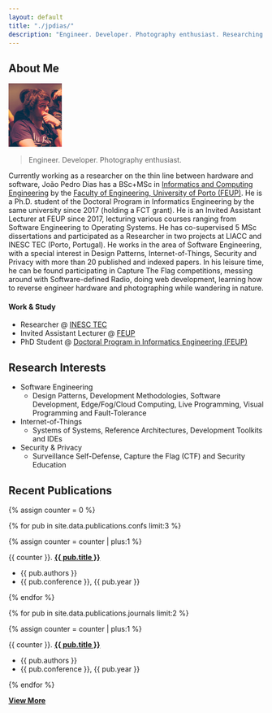 ```yaml
---
layout: default
title: "./jpdias/"
description: "Engineer. Developer. Photography enthusiast. Researching on the thin line between hardware and software."
---
```


## About Me

<img class="profile-picture" src="images/profile.png" alt="Profile picture">

> Engineer. Developer. Photography enthusiast.

Currently working as a researcher on the thin line between hardware and software, João Pedro Dias has a BSc+MSc in [Informatics and Computing Engineering](https://sigarra.up.pt/feup/en/cur_geral.cur_view?pv_ano_lectivo=2018&pv_origem=CUR&pv_tipo_cur_sigla=MI&pv_curso_id=742) by the [Faculty of Engineering, University of Porto (FEUP)](https://sigarra.up.pt/feup/en/WEB_PAGE.INICIAL). He is a Ph.D. student of the Doctoral Program in Informatics Engineering by the same university since 2017 (holding a FCT grant). He is an Invited Assistant Lecturer at FEUP since 2017, lecturing various courses ranging from Software Engineering to Operating Systems. He has co-supervised 5 MSc dissertations and participated as a Researcher in two projects at LIACC and INESC TEC (Porto, Portugal). He works in the area of Software Engineering, with a special interest in Design Patterns, Internet-of-Things, Security and Privacy with more than 20 published and indexed papers. In his leisure time, he can be found participating in Capture The Flag competitions, messing around with Software-defined Radio, doing web development, learning how to reverse engineer hardware and photographing while wandering in nature.

#### Work & Study

- Researcher @ [INESC TEC](https://inesctec.pt/)
- Invited Assistant Lecturer @ [FEUP](https://sigarra.up.pt/feup/en/WEB_PAGE.INICIAL)
- PhD Student @ [Doctoral Program in Informatics Engineering (FEUP)](https://sigarra.up.pt/feup/en/cur_geral.cur_view?pv_curso_id=679)

## Research Interests

- Software Engineering
    - Design Patterns, Development Methodologies, Software Development, Edge/Fog/Cloud Computing, Live Programming, Visual Programming and Fault-Tolerance
- Internet-of-Things
    - Systems of Systems, Reference Architectures, Development Toolkits and IDEs
- Security & Privacy
    - Surveillance Self-Defense, Capture the Flag (CTF) and Security Education

## Recent Publications

{% assign counter = 0 %}

{% for pub in site.data.publications.confs limit:3 %}

 {% assign counter = counter | plus:1 %}

  {{ counter }}. <a href="{{ pub.url }}">**{{ pub.title }}**</a><br>
  - <i class="fas fa-users"></i> {{ pub.authors }}
  - <i class="fas fa-caret-right"></i> {{ pub.conference }}, {{ pub.year }}

{% endfor %}

{% for pub in site.data.publications.journals limit:2 %}

 {% assign counter = counter | plus:1 %}

  {{ counter }}. <a href="{{ pub.url }}">**{{ pub.title }}**</a><br>
  - <i class="fas fa-users"></i> {{ pub.authors }}
  - <i class="fas fa-caret-right"></i> {{ pub.conference }}, {{ pub.year }}

{% endfor %}

<a href="/publications"><i class="fas fa-plus-square"></i> **View More**</a>
